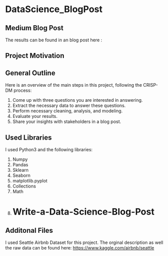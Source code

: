 # DataScience_BlogPost

## Medium Blog Post
The results can be found in an blog post here :

## Project Motivation

## General Outline
Here is an overview of the main steps in this project, following the CRISP-DM process:  
  1. Come up with three questions you are interested in answering. 
  2. Extract the necessary data to answer these questions. 
  3. Perform necessary cleaning, analysis, and modeling. 
  4. Evaluate your results. 
  5. Share your insights with stakeholders in a blog post.

## Used Libraries

I used Python3 and the following libraries:
1. Numpy
2. Pandas
3. Sklearn
4. Seaborn
5. matplotlib.pyplot
6. Collections
7. Math
8. # Write-a-Data-Science-Blog-Post


## Additonal Files
I used Seattle Airbnb Dataset for this project. The orginal description as well the raw data can be found here: https://www.kaggle.com/airbnb/seattle
